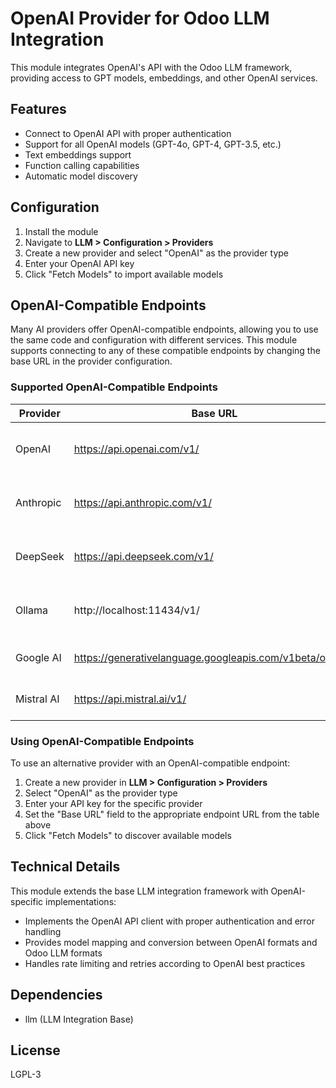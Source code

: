 # OpenAI Provider for Odoo LLM Integration

This module integrates OpenAI's API with the Odoo LLM framework, providing access to GPT models, embeddings, and other OpenAI services.

## Features

- Connect to OpenAI API with proper authentication
- Support for all OpenAI models (GPT-4o, GPT-4, GPT-3.5, etc.)
- Text embeddings support
- Function calling capabilities
- Automatic model discovery

## Configuration

1. Install the module
2. Navigate to **LLM > Configuration > Providers**
3. Create a new provider and select "OpenAI" as the provider type
4. Enter your OpenAI API key
5. Click "Fetch Models" to import available models

## OpenAI-Compatible Endpoints

Many AI providers offer OpenAI-compatible endpoints, allowing you to use the same code and configuration with different services. This module supports connecting to any of these compatible endpoints by changing the base URL in the provider configuration.

### Supported OpenAI-Compatible Endpoints

| Provider | Base URL | Models | Notes |
|----------|----------|--------|-------|
| OpenAI | https://api.openai.com/v1/ | GPT-4o, GPT-4, GPT-3.5 Turbo, etc. | Official OpenAI API |
| Anthropic | https://api.anthropic.com/v1/ | Claude 3 Opus, Sonnet, Haiku | Requires Anthropic API key |
| DeepSeek | https://api.deepseek.com/v1/ | DeepSeek-Coder, DeepSeek-Chat | Requires DeepSeek API key |
| Ollama | http://localhost:11434/v1/ | Llama, Mistral, Vicuna, etc. | Local deployment, no API key needed |
| Google AI | https://generativelanguage.googleapis.com/v1beta/openai/ | Gemini models | Requires Google API key |
| Mistral AI | https://api.mistral.ai/v1/ | Mistral-7B, Mixtral-8x7B, etc. | Requires Mistral AI API key |

### Using OpenAI-Compatible Endpoints

To use an alternative provider with an OpenAI-compatible endpoint:

1. Create a new provider in **LLM > Configuration > Providers**
2. Select "OpenAI" as the provider type
3. Enter your API key for the specific provider
4. Set the "Base URL" field to the appropriate endpoint URL from the table above
5. Click "Fetch Models" to discover available models

## Technical Details

This module extends the base LLM integration framework with OpenAI-specific implementations:

- Implements the OpenAI API client with proper authentication and error handling
- Provides model mapping and conversion between OpenAI formats and Odoo LLM formats
- Handles rate limiting and retries according to OpenAI best practices

## Dependencies

- llm (LLM Integration Base)

## License

LGPL-3
